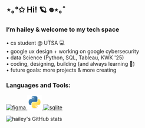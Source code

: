 <h2 align="left"> ⋆｡°✩ Hi! 🪐 𖦹⋆｡˚ </h2> 

<h3 align="left"> I’m hailey & welcome to my tech space</h3>
<p align="left">
• cs student @ UTSA 💻 <br>
• google ux design + working on google cybersecurity <br>
• data Science (Python, SQL, Tableau, KWK '25) <br>
• coding, designing, building (and always learning 🌱) <br>
• future goals: more projects & more creating 
</p>

<h3 align="left">Languages and Tools:</h3>

<p align="left">
  <a href="https://www.figma.com/" target="_blank" rel="noreferrer">
    <img src="https://www.vectorlogo.zone/logos/figma/figma-icon.svg" alt="figma" width="40" height="40"/>
  </a> 
  <a href="https://www.python.org" target="_blank" rel="noreferrer">
    <img src="https://raw.githubusercontent.com/devicons/devicon/master/icons/python/python-original.svg" alt="python" width="40" height="40"/>
  </a> 
  <a href="https://www.sqlite.org/" target="_blank" rel="noreferrer">
    <img src="https://www.vectorlogo.zone/logos/sqlite/sqlite-icon.svg" alt="sqlite" width="40" height="40"/>
  </a>
</p>

![hailey's GitHub stats](https://github-readme-stats.vercel.app/api?username=haileybella&icons=true&hide=contribs,prs&cache_seconds=86400&theme=prussian)
